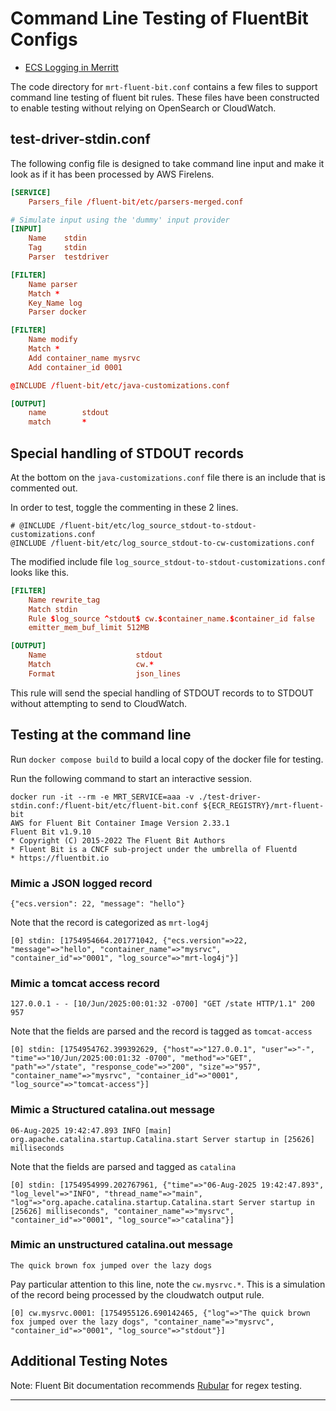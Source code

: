 # Command Line Testing of FluentBit Configs

- [ECS Logging in Merritt](README.md)

The code directory for `mrt-fluent-bit.conf` contains a few files to support command line testing of fluent bit rules.  These files have been constructed to enable testing without relying on OpenSearch or CloudWatch.

## test-driver-stdin.conf

The following config file is designed to take command line input and make it look as if it has been processed by AWS Firelens.


```conf
[SERVICE]
    Parsers_file /fluent-bit/etc/parsers-merged.conf

# Simulate input using the 'dummy' input provider
[INPUT]
    Name    stdin
    Tag     stdin
    Parser  testdriver

[FILTER]
    Name parser
    Match *
    Key_Name log
    Parser docker

[FILTER]
    Name modify
    Match *
    Add container_name mysrvc
    Add container_id 0001

@INCLUDE /fluent-bit/etc/java-customizations.conf

[OUTPUT]
    name        stdout
    match       *
```

## Special handling of STDOUT records

At the bottom on the `java-customizations.conf` file there is an include that is commented out.

In order to test, toggle the commenting in these 2 lines.
```
# @INCLUDE /fluent-bit/etc/log_source_stdout-to-stdout-customizations.conf
@INCLUDE /fluent-bit/etc/log_source_stdout-to-cw-customizations.conf
```

The modified include file `log_source_stdout-to-stdout-customizations.conf` looks like this.

```conf
[FILTER]
    Name rewrite_tag
    Match stdin
    Rule $log_source ^stdout$ cw.$container_name.$container_id false
    emitter_mem_buf_limit 512MB

[OUTPUT]
    Name                    stdout
    Match                   cw.*
    Format                  json_lines
```

This rule will send the special handling of STDOUT records to to STDOUT without attempting to send to CloudWatch.

## Testing at the command line

Run `docker compose build` to build a local copy of the docker file for testing.

Run the following command to start an interactive session.

```
docker run -it --rm -e MRT_SERVICE=aaa -v ./test-driver-stdin.conf:/fluent-bit/etc/fluent-bit.conf ${ECR_REGISTRY}/mrt-fluent-bit
AWS for Fluent Bit Container Image Version 2.33.1
Fluent Bit v1.9.10
* Copyright (C) 2015-2022 The Fluent Bit Authors
* Fluent Bit is a CNCF sub-project under the umbrella of Fluentd
* https://fluentbit.io
```

### Mimic a JSON logged record
```
{"ecs.version": 22, "message": "hello"}
```

Note that the record is categorized as `mrt-log4j`
```
[0] stdin: [1754954664.201771042, {"ecs.version"=>22, "message"=>"hello", "container_name"=>"mysrvc", "container_id"=>"0001", "log_source"=>"mrt-log4j"}]
```

### Mimic a tomcat access record

```
127.0.0.1 - - [10/Jun/2025:00:01:32 -0700] "GET /state HTTP/1.1" 200 957
```

Note that the fields are parsed and the record is tagged as `tomcat-access`
```
[0] stdin: [1754954762.399392629, {"host"=>"127.0.0.1", "user"=>"-", "time"=>"10/Jun/2025:00:01:32 -0700", "method"=>"GET", "path"=>"/state", "response_code"=>"200", "size"=>"957", "container_name"=>"mysrvc", "container_id"=>"0001", "log_source"=>"tomcat-access"}]
```

### Mimic a Structured catalina.out message

```
06-Aug-2025 19:42:47.893 INFO [main] org.apache.catalina.startup.Catalina.start Server startup in [25626] milliseconds
```

Note that the fields are parsed and tagged as `catalina`
```
[0] stdin: [1754954999.202767961, {"time"=>"06-Aug-2025 19:42:47.893", "log_level"=>"INFO", "thread_name"=>"main", "log"=>"org.apache.catalina.startup.Catalina.start Server startup in [25626] milliseconds", "container_name"=>"mysrvc", "container_id"=>"0001", "log_source"=>"catalina"}]
```

### Mimic an unstructured catalina.out message
```
The quick brown fox jumped over the lazy dogs
```

Pay particular attention to this line, note the `cw.mysrvc.*`.  This is a simulation of the record being processed by the cloudwatch output rule.
```
[0] cw.mysrvc.0001: [1754955126.690142465, {"log"=>"The quick brown fox jumped over the lazy dogs", "container_name"=>"mysrvc", "container_id"=>"0001", "log_source"=>"stdout"}]
```

## Additional Testing Notes

Note: Fluent Bit documentation recommends [Rubular](https://rubular.com/) for regex testing.

---


